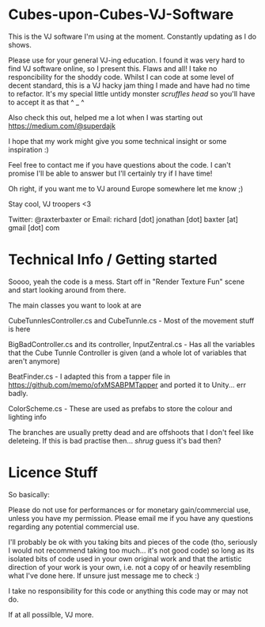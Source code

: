# Cubes-upon-Cubes-VJ-Software
This is the VJ software I'm using at the moment. Constantly updating as I do shows. 

Please use for your general VJ-ing education. I found it was very hard to find VJ software online, so I present this. Flaws and all! I take no responcibility for the shoddy code. 
Whilst I can code at some level of decent standard, this is a VJ hacky jam thing I made and have had no time to refactor. 
It's my special little untidy monster *scruffles head* so you'll have to accept it as that ^ _ ^

Also check this out, helped me a lot when I was starting out https://medium.com/@superdajk

I hope that my work might give you some technical insight or some inspiration :)

Feel free to contact me if you have questions about the code.
I can't promise I'll be able to answer but I'll certainly try if I have time!

Oh right, if you want me to VJ around Europe somewhere let me know ;)

Stay cool, VJ troopers <3

Twitter: @raxterbaxter 
or 
Email: richard [dot] jonathan [dot] baxter [at] gmail [dot] com

# Technical Info / Getting started
Soooo, yeah the code is a mess. Start off in "Render Texture Fun" scene and start looking around from there. 

The main classes you want to look at are 

CubeTunnlesController.cs and CubeTunnle.cs - Most of the movement stuff is here

BigBadController.cs and its controller, InputZentral.cs - Has all the variables that the Cube Tunnle Controller is given (and a whole lot of variables that aren't anymore)

BeatFinder.cs - I adapted this from a tapper file in https://github.com/memo/ofxMSABPMTapper and ported it to Unity... err badly.

ColorScheme.cs - These are used as prefabs to store the colour and lighting info

The branches are usually pretty dead and are offshoots that I don't feel like deleteing. If this is bad practise then... *shrug* guess it's bad then?

# Licence Stuff
So basically:

Please do not use for performances or for monetary gain/commercial use, unless you have my permission.
Please email me if you have any questions regarding any potential commercial use.

I'll probably be ok with you taking bits and pieces of the code (tho, seriously I would not recommend taking too much... it's not good code) so long as its isolated bits of code used in your own original work and that the artistic direction of your work is your own, i.e. not a copy of or heavily resembling what I've done here. If unsure just message me to check :)

I take no responsibility for this code or anything this code may or may not do.

If at all possilble, VJ more.
